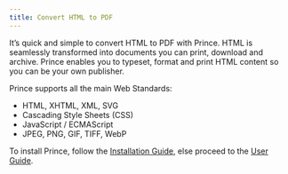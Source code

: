 ```yaml
---
title: Convert HTML to PDF
---
```


It’s quick and simple to convert HTML to PDF with Prince. HTML is
seamlessly transformed into documents you can print, download and archive.
Prince enables you to typeset, format and print HTML content so you can be
your own publisher.

Prince supports all the main Web Standards:

-   HTML, XHTML, XML, SVG
-   Cascading Style Sheets (CSS)
-   JavaScript / ECMAScript
-   JPEG, PNG, GIF, TIFF, WebP

To install Prince, follow the [Installation Guide](installing.md), else
proceed to the [User Guide](styling.md).
